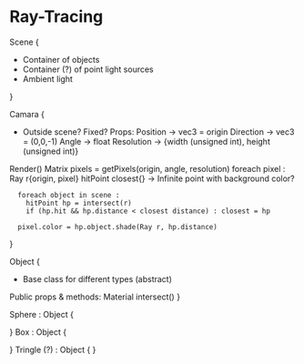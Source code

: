 # Ray-Tracing


Scene {
  - Container of objects 
  - Container (?) of point light sources
  - Ambient light

}

Camara {
  - Outside scene? Fixed?
  Props:
    Position -> vec3 = origin
    Direction -> vec3 = (0,0,-1)
    Angle -> float
    Resolution -> {width (unsigned int), height (unsigned int)}

  Render()
    Matrix pixels = getPixels(origin, angle, resolution) 
    foreach pixel :
      Ray r{origin, pixel}
      hitPoint closest{} -> Infinite point with background color?

      foreach object in scene :
        hitPoint hp = intersect(r)
        if (hp.hit && hp.distance < closest distance) : closest = hp

      pixel.color = hp.object.shade(Ray r, hp.distance)

}

Object { 
  - Base class for different types (abstract)
  
  Public props & methods:
    Material
    intersect() 
}

Sphere : Object {
  
}
Box : Object {
  
}
Tringle (?) : Object {
}
